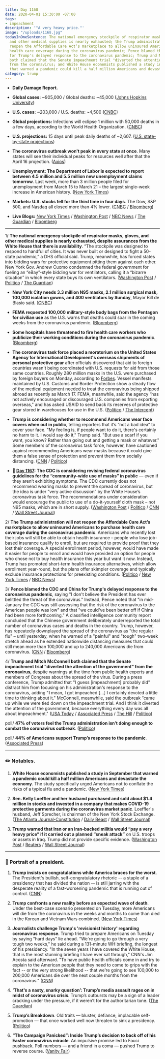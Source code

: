 ```yaml
---
title: Day 1168
date: 2020-04-01 15:30:00 -07:00
tags:
- impeachment
description: '"A very heavy price."'
image: "/uploads/1168.jpg"
todayInOneSentence: The national emergency stockpile of respirator masks, gloves,
  and other medical supplies is nearly exhausted; the Trump administration will not
  reopen the Affordable Care Act’s marketplace to allow uninsured Americans to purchase
  health care coverage during the coronavirus pandemic; Pence blamed the CDC and China
  for Trump's delayed response to the coronavirus pandemic; Trump and Mitch McConnell
  both claimed that the Senate impeachment trial "diverted the attention of the government"
  from the coronavirus; and White House economists published a study in September
  that warned a pandemic could kill a half million Americans and devastate the economy.
category: trump
---
```


* **Daily Damage Report.**

* **Global cases:** \~905,000 / Global deaths: \~45,000 ([Johns Hopkins University](https://coronavirus.jhu.edu/map.html))

* **U.S. cases:** \~203,000 / U.S. deaths: \~4,500 ([CNBC](https://www.cnbc.com/2020/04/01/us-coronavirus-cases-top-200000-as-virus-spreads-and-testing-ramps-up.html))

* **Global projections:** Infections will eclipse 1 million with 50,000 deaths in a few days, according to the World Health Organization. ([CNBC](https://www.cnbc.com/2020/04/01/global-coronavirus-cases-will-hit-1-million-and-50000-deaths-in-a-few-days-who-officials-say.html))

* **U.S. projections:** 15 days until peak daily deaths of \~2,607. ([U.S. state-by-state projections](https://covid19.healthdata.org/projections))

* **The coronavirus outbreak won't peak in every state at once**. Many states will see their individual peaks for resources well after that the April 16 projection. ([Axios](https://www.axios.com/coronavirus-states-peak-hospitals-53274e0e-69b8-4dc7-b069-fb27955c559a.html))

* **Unemployment: The Department of Labor is expected to report between 4.5 million and 5.5 million new unemployment claims tomorrow**. Last week, more than 3 million people filed for unemployment from March 15 to March 21 – the largest single-week increase in American history. ([New York Times](https://www.nytimes.com/interactive/2020/04/01/upshot/coronavirus-jobless-claims-forecast-predictions.html))

* **Markets: U.S. stocks fell for the third time in four days**. The Dow, S&P 500, and Nasdaq all closed more than 4% lower. ([CNBC](https://www.cnbc.com/2020/03/31/stock-market-futures-open-to-close-news.html) / [Bloomberg](https://www.bloomberg.com/news/articles/2020-03-31/asia-stocks-to-start-new-quarter-mixed-yen-gains-markets-wrap?srnd=premium&sref=MIBMEEoj))

* **Live Blogs:** [New York Times](https://www.nytimes.com/2020/04/01/world/coronavirus-news.html?action=click&module=Spotlight&pgtype=Homepage) / [Washington Post](https://www.washingtonpost.com/world/2020/04/01/coronavirus-latest-news/) / [NBC News](https://www.nbcnews.com/health/health-news/live-blog/2020-04-01-coronavirus-news-n1173686) / [The Guardian](https://www.theguardian.com/us-news/live/2020/apr/01/us-coronavirus-news-donald-trump-white-house-live-latest) / [Bloomberg](https://www.bloomberg.com/news/articles/2020-03-31/trump-sees-painful-two-weeks-n-y-tops-hubei-virus-update?srnd=premium&sref=MIBMEEoj) 

---

1/ **The national emergency stockpile of respirator masks, gloves, and other medical supplies is nearly exhausted, despite assurances from the White House that there is availability**. “The stockpile was designed to respond to handful of cities. It was never built or designed to fight a 50-state pandemic,” a DHS official said. Trump, meanwhile, has forced states into bidding wars for protective equipment pitting them against each other. New York Gov. Andrew Cuomo condemned the federal government for fueling an “eBay”-style bidding war for ventilators, calling it a “bizarre situation” in which every state buys its own ventilators. ([Washington Post](https://www.washingtonpost.com/national/coronavirus-protective-gear-stockpile-depleted/2020/04/01/44d6592a-741f-11ea-ae50-7148009252e3_story.html) / [Politico](https://www.politico.com/news/2020/04/01/lawmakers-desperate-hunt-supplies-health-workers-157883) / [The Guardian](https://www.theguardian.com/us-news/2020/mar/31/new-york-andrew-cuomo-coronavirus-ventilators))

* **New York City needs 3.3 million N95 masks, 2.1 million surgical mask, 100,000 isolation gowns, and 400 ventilators by Sunday**, Mayor Bill de Blasio said. ([CNBC](https://www.cnbc.com/2020/04/01/new-york-city-needs-3point3-million-n95-masks-and-400-ventilators-by-sunday-mayor-de-blasio-says.html))

* **FEMA requested 100,000 military-style body bags from the Pentagon for civilian use** as the U.S. warns that deaths could soar in the coming weeks from the coronavirus pandemic. ([Bloomberg](https://www.bloomberg.com/news/articles/2020-04-01/pentagon-seeking-100-000-body-bags-for-civilians-in-virus-crisis?srnd=premium&sref=MIBMEEoj))

* **Some hospitals have threatened to fire health care workers who publicize their working conditions during the coronavirus pandemic**. ([Bloomberg](https://www.bloomberg.com/news/articles/2020-03-31/hospitals-tell-doctors-they-ll-be-fired-if-they-talk-to-press))

* **The coronavirus task force placed a moratorium on the United States Agency for International Development's overseas shipments of personal protective gear** after officials discovered that aid to foreign countries wasn't being coordinated with U.S. requests for aid from those same countries. Roughly 280 million masks in the U.S. were purchased by foreign buyers on Monday, according to [Forbes](https://www.forbes.com/sites/daviddisalvo/2020/03/30/i-spent-a-day-in-the-coronavirus-driven-feeding-frenzy-of-n95-mask-sellers-and-buyers-and-this-is-what-i-learned/#5421221356d4). Vessel manifests maintained by U.S. Customs and Border Protection show a steady flow of the medical equipment needed to treat the coronavirus being shipped abroad as recently as March 17. FEMA, meanwhile, said the agency “has not actively encouraged or discouraged U.S. companies from exporting overseas," and has asked USAID to send back its reserves of protective gear stored in warehouses for use in the U.S. ([Politico](https://www.politico.com/news/2020/03/31/pence-task-force-coronavirus-aid-157806) / [The Intercept](https://theintercept.com/2020/04/01/coronavirus-medical-supplies-export/))

* **Trump is considering whether to recommend Americans wear face covers when out in public**, telling reporters that it’s “not a bad idea” to cover your face. "My feeling is, if people want to do it, there's certainly no harm to it. I would say do it," Trump said. "But use a scarf if you want, you know? Rather than going out and getting a mask or whatever." Some members of the coronavirus task force, however, have cautioned against recommending Americans wear masks because it could give them a false sense of protection and prevent them from socially distancing. ([CNN](https://www.cnn.com/2020/04/01/politics/trump-coronavirus-masks/index.html) / [Politico](https://www.politico.com/news/2020/04/01/trump-face-masks-coronavirus-pat-toomey-159485))

* **📌 [Day 1167](https://whatthefuckjusthappenedtoday.com/2020/03/31/day-1167/#2-the-cdc-is-considering-revising-fe): The CDC is considering revising federal coronavirus guidelines for the “community-wide use of masks” in public** — even if they aren’t exhibiting symptoms. The CDC currently does not recommend wearing masks to prevent the spread of coronavirus, but the idea is under “very active discussion” by the White House’s coronavirus task force. The recommendations under consideration would encourage the public to use of a do-it-yourself cloth mask – not N95 masks, which are in short supply. ([Washington Post](https://www.washingtonpost.com/health/cdc-considering-recommending-general-public-wear-face-coverings-in-public/2020/03/30/6a3e495c-7280-11ea-87da-77a8136c1a6d_story.html) / [Politico](https://www.politico.com/news/2020/03/31/fauci-mask-recommendation-coronavirus-157476) / [CNN](https://www.cnn.com/2020/03/31/politics/public-wearing-masks-coronavirus-anthony-fauci-cnntv/index.html) / [Wall Street Journal](https://www.wsj.com/articles/u-s-reviews-guidance-on-masks-to-fight-coronavirus-as-europe-embraces-their-use-11585676543?mod=hp_lead_pos2))

2/ **The Trump administration will not reopen the Affordable Care Act’s marketplace to allow uninsured Americans to purchase health care coverage during the coronavirus pandemic**. Americans who recently lost their jobs will still be able to obtain health insurance – people who lose job-based insurance qualify to enroll, but are required to provide proof that they lost their coverage. A special enrollment period, however, would have made it easier for people to enroll and would have provided an option for people who chose not to buy health insurance this year but want it now. Instead, Trump has promoted short-term health insurance alternatives, which allow enrollment year-round, but the plans offer skimpier coverage and typically exclude insurance protections for preexisting conditions. ([Politico](https://www.politico.com/news/2020/03/31/trump-obamacare-coronavirus-157788) / [New York Times](https://www.nytimes.com/2020/04/01/upshot/obamacare-markets-coronavirus-trump.html) / [NBC News](https://www.nbcnews.com/politics/white-house/trump-admin-will-not-reopen-obamacare-exchanges-during-coronavirus-pandemic-n1173871))

3/ **Pence blamed the CDC and China for Trump's delayed response to the coronavirus pandemic**, saying "I don't believe the President has ever belittled the threat of the coronavirus." Instead, Pence noted that "in mid-January the CDC was still assessing that the risk of the coronavirus to the American people was low" and that "we could've been better off if China had been more forthcoming." A classified intelligence community report concluded that the Chinese government deliberately underreported the total number of coronavirus cases and deaths in the country. Trump, however, has repeatedly downplayed the spread of the coronavirus as "the regular flu" – until yesterday, when he warned of a "painful" and "tough" two-week stretch ahead as he extended nationwide distancing measures that could still mean more than 100,000 and up to 240,000 Americans die from coronavirus. ([CNN](https://www.cnn.com/2020/04/01/politics/mike-pence-coronavirus/index.html) / [Bloomberg](https://www.bloomberg.com/news/articles/2020-04-01/china-concealed-extent-of-virus-outbreak-u-s-intelligence-says?sref=MIBMEEoj))

4/ **Trump and Mitch McConnell both claimed that the Senate impeachment trial "diverted the attention of the government" from the coronavirus**, despite warnings at the time from public health experts and members of Congress about the spread of the virus. During a press conference, Trump admitted that "I guess \[impeachment\] probably did" distract him from focusing on his administration's response to the coronavirus, adding "I mean, I got impeached \[...\] I certainly devoted a little time to thinking about it." McConnell, meanwhile, said the outbreak “came up while we were tied down on the impeachment trial. And I think it diverted the attention of the government, because everything every day was all about impeachment." ([USA Today](https://www.usatoday.com/story/news/politics/2020/03/31/coronavirus-trump-says-impeachment-distracted-him-coronavirus/5100694002/) / [Associated Press](https://apnews.com/305cc7ad65f6e080523a32e79edae97f) / [The Hill](https://thehill.com/homenews/senate/490335-mcconnell-impeachment-distracted-government-from-coronavirus-threat) / [Politico](https://www.politico.com/news/2020/03/31/mcconnell-pelosi-draw-coronavirus-battle-lines-157137))

poll/ **47% of voters feel the Trump administration isn’t doing enough to combat the coronavirus outbreak**. ([Politico](https://www.politico.com/news/2020/04/01/poll-trump-coronavirus-bounce-fizzles-158406))

poll/ **44% of Americans support Trump’s response to the pandemic**. ([Associated Press](https://apnews.com/1a7c1f7f226c6d04fa7ca380998a7e9a))

---

### ✏️ Notables.

1. **White House economists published a study in September that warned a pandemic could kill a half million Americans and devastate the economy**. The study specifically urged Americans not to conflate the risks of a typical flu and a pandemic. ([New York Times](https://www.nytimes.com/2020/03/31/business/coronavirus-economy-trump.html))

2. **Sen. Kelly Loeffler and her husband purchased and sold about $1.4 million in stocks and invested in a company that makes COVID-19 protective garments during the coronavirus market panic**. Loeffler's husband, Jeff Sprecher, is chairman of the New York Stock Exchange. ([The Atlanta Journal-Constitution](https://www.ajc.com/news/state--regional-govt--politics/loeffler-reports-more-stock-sales-denies-wrongdoing/YFPDT3pChO873nuzNKa44K/) / [Daily Beast](https://www.thedailybeast.com/sen-loeffler-invested-in-firm-which-makes-protective-medical-garments-says-report) / [Wall Street Journal](https://www.wsj.com/articles/senator-reports-1-4-million-in-stock-trades-during-coronavirus-panic-11585710022))

3. **Trump warned that Iran or an Iran-backed militia would “pay a very heavy price” if it carried out a planned “sneak attack”** on U.S. troops or assets in Iraq. Trump did not provide specific evidence. ([Washington Post](https://www.washingtonpost.com/politics/trump-says-iran-or-its-proxies-planning-a-sneak-attack-warns-of-a-heavy-price/2020/04/01/e598f1ac-743c-11ea-87da-77a8136c1a6d_story.html) / [Reuters](https://www.reuters.com/article/us-iraq-security-trump/trump-warns-iran-against-possible-sneak-attack-on-us-in-iraq-idUSKBN21J6FJ) / [Wall Street Journal](https://www.wsj.com/articles/trump-accuses-iran-or-its-proxies-of-planning-attack-on-u-s-troops-in-iraq-11585763334))

---

### 👑  Portrait of a president.

1. **Trump insists on congratulations while America braces for the worst**. The President's bullish, self-congratulatory rhetoric -- a staple of a presidency that has divided the nation -- is still jarring with the desperate reality of a fast-worsening pandemic that is running out of control. ([CNN](https://www.cnn.com/2020/03/31/politics/donald-trump-coronavirus-politics-2020-election/))

2. **Trump confronts a new reality before an expected wave of death**. Under the best-case scenario presented on Tuesday, more Americans will die from the coronavirus in the weeks and months to come than died in the Korean and Vietnam Wars combined. ([New York Times](https://www.nytimes.com/2020/04/01/us/politics/coronavirus-trump.html))

3. **Journalists challenge Trump's 'revisionist history' regarding coronavirus response**. Trump tried to prepare Americans on Tuesday by saying "hard days" lie ahead. "We're going to go through a very tough two weeks," he said during a 131-minute WH briefing, the longest of his presidency. "In the seven years I have covered the White House, that is the most stunning briefing I have ever sat through," CNN's Jim Acosta said afterward. "To have public health officials come in and try to explain to the American people that they need to come to grips with the fact -- or the very strong likelihood -- that we're going to see 100,000 to 200,000 Americans die over the next couple months from the coronavirus." ([CNN](https://www.cnn.com/2020/03/31/media/donald-trump-coronavirus-response-reliable-sources/index.html))

4. **‘That's a nasty, snarky question’: Trump’s media assault rages on in midst of coronavirus crisis**. Trump’s outbursts may be a sign of a leader cracking under the pressure, if it weren’t for the authoritarian tone. ([The Guardian](https://www.theguardian.com/world/2020/apr/01/us-coronavirus-outbreak-donald-trump-media-latest))

5. **Trump’s Breakdown**. Old traits — bluster, defiance, implacable self-promotion — that once worked well now threaten to sink a presidency. ([Politico](https://www.politico.com/news/magazine/2020/04/01/trump-breakdown-threaten-sink-presidency-158321))

6. **“The Campaign Panicked”: Inside Trump’s decision to back off of his Easter coronavirus miracle**. An impulsive promise led to Fauci pushback. Poll numbers — and a friend in a coma — pushed Trump to reverse course. ([Vanity Fair](https://www.vanityfair.com/news/2020/04/inside-trumps-decision-to-back-off-of-his-easter-coronavirus-miracle))